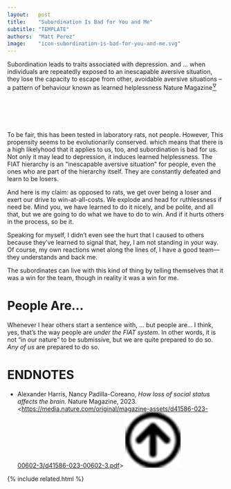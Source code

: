 ```yaml
---
layout:   post
title:    "Subordination Is Bad for You and Me"
subtitle: "TEMPLATE"
authors:  "Matt Perez"
image:    "icon-subordination-is-bad-for-you-and-me.svg"
---
```


<div style="display:none;">
 <p>&ldquo;Subordination leads to traits associated with depression.&rsquo;</p>
</div>

 <div class="_citation">
   <span class="_quotespan">Subordination leads to traits associated with depression.</span>
   and
   <span class="_quotespan">&hellip; when individuals are repeatedly exposed to an inescapable aversive situation, they lose the capacity to escape from other, avoidable aversive situations &ndash; a pattern of behaviour known as learned helplessness</span>
   <span id="_signature">Nature Magazine<a href="#en01"><sup id="bm01">&hairsp;&nabla;&hairsp;</sup></a></span>
 </div>

<h1>&nbsp;</h1>
 <p>To be fair, this has been tested in laboratory rats, not people. However, <span class="_quotespan">This propensity seems to be evolutionarily conserved.</span> which means that there is a high likelyhood that it applies to us, too, and subordination is bad for us. Not only it may lead to depression, it induces learned helplessness. The <span class="_paradigm">FIAT</span> hierarchy is an "inescapable aversive situation" for people, even the ones who are part of the hierarchy itself. They are constantly defeated and learn to be losers.</p>
 <p>And here is my claim: as opposed to rats, we get over being a loser and exert our drive to win-at-all-costs. We explode and head for ruthlessness if need be. Mind you, we have learned to do it nicely, and be polite, and all that, but we are going to do what we have to do to win. And if it hurts others in the process, so be it.</p>
 <p>Speaking for myself, I didn&rsquo;t even see the hurt that I caused to others because they&rsquo;ve learned to signal that, <span class="_quotespan">hey, I am not standing in your way.</span> Of course, my own reactions wnet along the lines of, <span class="_quotespan">I have a good team&mdash;they understands and back me.</span></p>
 <p>The subordinates can live with this kind of thing by telling themselves that it was a win for the team, though in reality it was a win for me.</p>

<h1>People Are&hellip;</h1>
 <p>
   Whenever I hear others start a sentence with,
   <span class="_quotespan">&hellip; but people are&hellip;</span>
   I think,
   <span class="_quotespan">yes, that&rsquo;s the way people are <em>under the
   <span class="_paradigm">FIAT</span> system</em></span>.
   In other words, it is not &ldquo;in our nature&rdquo; to be submissive, but we are quite prepared to do so.
   <em>Any of us</em>
   are prepared to do so.
  </p>

<h1 class="_section">ENDNOTES</h1>
 <ul>
  <li id="en01">
   <p class="_list-item">
    Alexander Harris, Nancy Padilla-Coreano,
    <em>How loss of social status affects the brain.</em>
    Nature Magazine, 2023.
    &lt;<a href="https://media.nature.com/original/magazine-assets/d41586-023-00602-3/d41586-023-00602-3.pdf" target="_blank">https://media.nature.com/original/magazine-assets/d41586-023-00602-3/d41586-023-00602-3.pdf</a>&gt;
    <a class="_uparrow" href="#bm01"><img src="/assets/img/arrow-up-icon.png"></a>
   </p>
  </li>
 </ul>

{% include related.html %}
